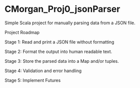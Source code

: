 # CMorgan_Proj0_jsonParser
Simple Scala project for manually parsing data from a JSON file. 

Project Roadmap

Stage 1: Read and print a JSON file without formatting

Stage 2: Format the output into human readable text.

Stage 3: Store the parsed data into a Map and/or tuples.

Stage 4: Validation and error handling

Stage 5: Implement Futures
